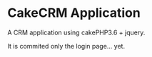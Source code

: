 # CakeCRM Application

A CRM application using cakePHP3.6 + jquery.

It is commited only the login page... yet.
